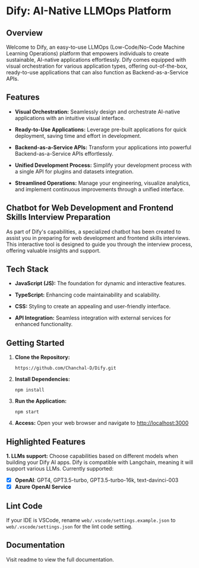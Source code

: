 # Dify: AI-Native LLMOps Platform

## Overview

Welcome to Dify, an easy-to-use LLMOps (Low-Code/No-Code Machine Learning Operations) platform that empowers individuals to create sustainable, AI-native applications effortlessly. Dify comes equipped with visual orchestration for various application types, offering out-of-the-box, ready-to-use applications that can also function as Backend-as-a-Service APIs.

## Features

- **Visual Orchestration:** Seamlessly design and orchestrate AI-native applications with an intuitive visual interface.
  
- **Ready-to-Use Applications:** Leverage pre-built applications for quick deployment, saving time and effort in development.

- **Backend-as-a-Service APIs:** Transform your applications into powerful Backend-as-a-Service APIs effortlessly.

- **Unified Development Process:** Simplify your development process with a single API for plugins and datasets integration.

- **Streamlined Operations:** Manage your engineering, visualize analytics, and implement continuous improvements through a unified interface.

## Chatbot for Web Development and Frontend Skills Interview Preparation

As part of Dify's capabilities, a specialized chatbot has been created to assist you in preparing for web development and frontend skills interviews. This interactive tool is designed to guide you through the interview process, offering valuable insights and support.

## Tech Stack

- **JavaScript (JS):** The foundation for dynamic and interactive features.
  
- **TypeScript:** Enhancing code maintainability and scalability.

- **CSS:** Styling to create an appealing and user-friendly interface.

- **API Integration:** Seamless integration with external services for enhanced functionality.

## Getting Started

1. **Clone the Repository:**
   ```
   https://github.com/Chanchal-D/Dify.git
   ```

2. **Install Dependencies:**
   ```
   npm install
   ```

3. **Run the Application:**
   ```
   npm start
   ```

4. **Access:**
   Open your web browser and navigate to [http://localhost:3000](http://localhost:3000)

## Highlighted Features
**1. LLMs support:** Choose capabilities based on different models when building your Dify AI apps. Dify is compatible with Langchain, meaning it will support various LLMs. Currently supported:

- [x] **OpenAI**: GPT4, GPT3.5-turbo, GPT3.5-turbo-16k, text-davinci-003 
- [x] **Azure OpenAI Service**

## Lint Code
If your IDE is VSCode, rename `web/.vscode/settings.example.json` to `web/.vscode/settings.json` for the lint code setting.

## Documentation
Visit readme to view the full documentation.


